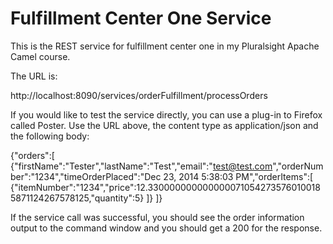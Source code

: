 # Fulfillment Center One Service

This is the REST service for fulfillment center one in my Pluralsight Apache Camel course. 

The URL is: 

http://localhost:8090/services/orderFulfillment/processOrders

If you would like to test the service directly, you can use a plug-in to Firefox called Poster. Use the URL above, the content type as application/json and the following body:

{"orders":[
	{"firstName":"Tester","lastName":"Test","email":"test@test.com","orderNumber":"1234","timeOrderPlaced":"Dec 23, 2014 5:38:03 PM","orderItems":[
		{"itemNumber":"1234","price":12.3300000000000000710542735760100185871124267578125,"quantity":5}
	]}
]}

If the service call was successful, you should see the order information output to the command window and you should get a 200 for the response. 
